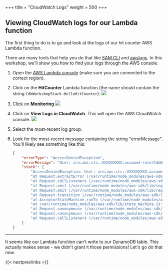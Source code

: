 +++
title = "CloudWatch Logs"
weight = 500
+++

## Viewing CloudWatch logs for our Lambda function

The first thing to do is to go and look at the logs of our hit counter AWS
Lambda function.

There are many tools that help you do that like [SAM
CLI](https://github.com/awslabs/aws-sam-cli) and
[awslogs](https://github.com/jorgebastida/awslogs). In this workshop, we'll show
you how to find your logs through the AWS console.

1. Open the [AWS Lambda console](https://console.aws.amazon.com/lambda/home) (make sure you
   are connected to the correct region).

2. Click on the __HitCounter__ Lambda function
   (the name should contain the string `CdkWorkshopStack-HelloHitCounter`):
    ![](./logs1.png)

3. Click on __Monitoring__
    ![](./logs2.png)

4. Click on __View Logs in CloudWatch__. This will open the AWS CloudWatch console.
    ![](./logs3.png)

5. Select the most-recent log group.

6. Look for the most-recent message containing the string "errorMessage". You'll likely see something like this:


   ```json
   {
       "errorType": "AccessDeniedException",
       "errorMessage": "User: arn:aws:sts::XXXXXXXXX:assumed-role/CdkWorkshopStack-HelloHitCounterHitCounterHandlerS-TU5M09L1UBID/CdkWorkshopStack-HelloHitCounterHitCounterHandlerD-144HVUNEWRWEO is not authorized to perform: dynamodb:UpdateItem on resource: arn:aws:dynamodb:us-east-1:XXXXXXXXX:table/CdkWorkshopStack-HelloHitCounterHits7AAEBF80-1DZVT3W84LJKB",
       "stack": [
           "AccessDeniedException: User: arn:aws:sts::XXXXXXXXX:assumed-role/CdkWorkshopStack-HelloHitCounterHitCounterHandlerS-TU5M09L1UBID/CdkWorkshopStack-HelloHitCounterHitCounterHandlerD-144HVUNEWRWEO is not authorized to perform: dynamodb:UpdateItem on resource: arn:aws:dynamodb:us-east-1:XXXXXXXXX:table/CdkWorkshopStack-HelloHitCounterHits7AAEBF80-1DZVT3W84LJKB",
           "at Request.extractError (/var/runtime/node_modules/aws-sdk/lib/protocol/json.js:48:27)",
           "at Request.callListeners (/var/runtime/node_modules/aws-sdk/lib/sequential_executor.js:105:20)",
           "at Request.emit (/var/runtime/node_modules/aws-sdk/lib/sequential_executor.js:77:10)",
           "at Request.emit (/var/runtime/node_modules/aws-sdk/lib/request.js:683:14)",
           "at Request.transition (/var/runtime/node_modules/aws-sdk/lib/request.js:22:10)",
           "at AcceptorStateMachine.runTo (/var/runtime/node_modules/aws-sdk/lib/state_machine.js:14:12)",
           "at /var/runtime/node_modules/aws-sdk/lib/state_machine.js:26:10",
           "at Request.<anonymous> (/var/runtime/node_modules/aws-sdk/lib/request.js:38:9)",
           "at Request.<anonymous> (/var/runtime/node_modules/aws-sdk/lib/request.js:685:12)",
           "at Request.callListeners (/var/runtime/node_modules/aws-sdk/lib/sequential_executor.js:115:18)"
       ]
   }
   ```

---

It seems like our Lambda function can't write to our DynamoDB table. This
actually makes sense - we didn't grant it those permissions! Let's go do that
now.


{{< nextprevlinks >}}
